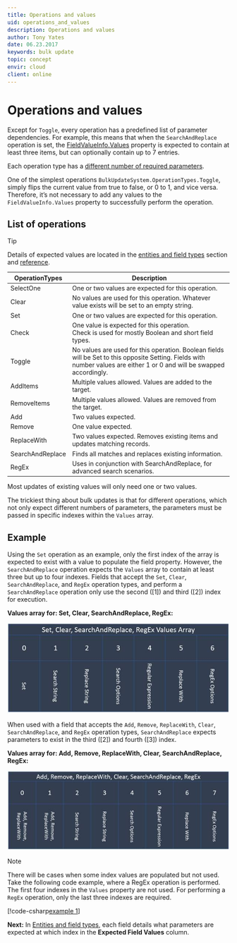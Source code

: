 ```yaml
---
title: Operations and values
uid: operations_and_values
description: Operations and values
author: Tony Yates
date: 06.23.2017
keywords: bulk update
topic: concept
envir: cloud
client: online
---
```


# Operations and values

Except for `Toggle`, every operation has a predefined list of parameter dependencies. For example, this means that when the `SearchAndReplace` operation is set, the [FieldValueInfo.Values][2] property is expected to contain at least three items, but can optionally contain up to 7 entries.

Each operation type has a [different number of required parameters][1].

One of the simplest operations `BulkUpdateSystem.OperationTypes.Toggle`, simply flips the current value from true to false, or 0 to 1, and vice versa. Therefore, it’s not necessary to add any values to the `FieldValueInfo.Values` property to successfully perform the operation.

## List of operations

> [!TIP]
> Details of expected values are located in the [entities and field types][1] section and [reference][3].

| OperationTypes | Description |
|---|---|
| SelectOne | One or two values are expected for this operation. |
| Clear | No values are used for this operation. Whatever value exists will be set to an empty string. |
| Set | One or two values are expected for this operation. |
| Check |One value is expected for this operation.<br>Check is used for mostly Boolean and short field types. |
| Toggle | No values are used for this operation. Boolean fields will be Set to this opposite Setting. Fields with number values are either 1 or 0 and will be swapped accordingly. |
| AddItems | Multiple values allowed. Values are added to the target. |
| RemoveItems | Multiple values allowed. Values are removed from the target. |
| Add | Two values expected. |
| Remove | One value expected. |
| ReplaceWith | Two values expected. Removes existing items and updates matching records. |
| SearchAndReplace | Finds all matches and replaces existing information. |
| RegEx | Uses in conjunction with SearchAndReplace, for advanced search scenarios. |

Most updates of existing values will only need one or two values.

The trickiest thing about bulk updates is that for different operations, which not only expect different numbers of parameters, the parameters must be passed in specific indexes within the `Values` array.

## Example

Using the `Set` operation as an example, only the first index of the array is expected to exist with a value to populate the field property. However, the `SearchAndReplace` operation expects the `Values` array to contain at least three but up to four indexes. Fields that accept the `Set`, `Clear`, `SearchAndReplace`, and `RegEx` operation types, and perform a `SearchAndReplace` operation only use the second (\[1\]) and third (\[2\]) index for execution.

**Values array for: Set, Clear, SearchAndReplace, RegEx:**

![Bulk update Values array][img1]

When used with a field that accepts the `Add`, `Remove`, `ReplaceWith`, `Clear`, `SearchAndReplace`, and `RegEx` operation types, `SearchAndReplace` expects parameters to exist in the third (\[2\]) and fourth (\[3\]) index.

**Values array for: Add, Remove, ReplaceWith, Clear, SearchAndReplace, RegEx:**

![Bulk update Values array][img2]

> [!NOTE]
> There will be cases when some index values are populated but not used. Take the following code example, where a RegEx operation is performed. The first four indexes in the `Values` property are not used. For performing a `RegEx` operation, only the last three indexes are required.

[!code-csharp[example 1](includes/bulk-update-set.cs)]

**Next:** In [Entities and field types][1], each field details what parameters are expected at which index in the **Expected Field Values** column.

<!-- Referenced links -->
[1]: entities-field-types.md
[2]: field-value-info.md
[3]: reference/index.md

<!-- Referenced images -->
[img1]: media/image010.jpg
[img2]: media/image012.jpg
